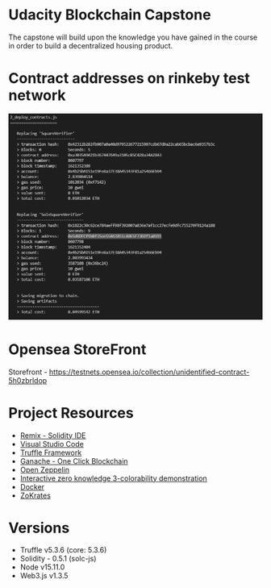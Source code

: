 # Udacity Blockchain Capstone

The capstone will build upon the knowledge you have gained in the course in order to build a decentralized housing product. 

# Contract addresses on rinkeby test network

![](Contract%20addresses.PNG)

# Opensea StoreFront

Storefront - https://testnets.opensea.io/collection/unidentified-contract-5h0zbrldop

# Project Resources

* [Remix - Solidity IDE](https://remix.ethereum.org/)
* [Visual Studio Code](https://code.visualstudio.com/)
* [Truffle Framework](https://truffleframework.com/)
* [Ganache - One Click Blockchain](https://truffleframework.com/ganache)
* [Open Zeppelin ](https://openzeppelin.org/)
* [Interactive zero knowledge 3-colorability demonstration](http://web.mit.edu/~ezyang/Public/graph/svg.html)
* [Docker](https://docs.docker.com/install/)
* [ZoKrates](https://github.com/Zokrates/ZoKrates)

# Versions

* Truffle v5.3.6 (core: 5.3.6)
* Solidity - 0.5.1 (solc-js)
* Node v15.11.0
* Web3.js v1.3.5
